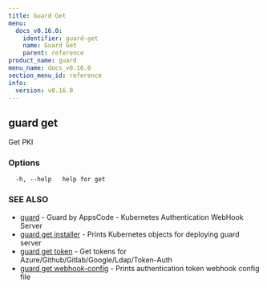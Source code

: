 ```yaml
---
title: Guard Get
menu:
  docs_v0.16.0:
    identifier: guard-get
    name: Guard Get
    parent: reference
product_name: guard
menu_name: docs_v0.16.0
section_menu_id: reference
info:
  version: v0.16.0
---
```


## guard get

Get PKI

### Options

```
  -h, --help   help for get
```

### SEE ALSO

* [guard](/docs/v0.16.0/reference/guard)	 - Guard by AppsCode - Kubernetes Authentication WebHook Server
* [guard get installer](/docs/v0.16.0/reference/guard_get_installer)	 - Prints Kubernetes objects for deploying guard server
* [guard get token](/docs/v0.16.0/reference/guard_get_token)	 - Get tokens for Azure/Github/Gitlab/Google/Ldap/Token-Auth
* [guard get webhook-config](/docs/v0.16.0/reference/guard_get_webhook-config)	 - Prints authentication token webhook config file

